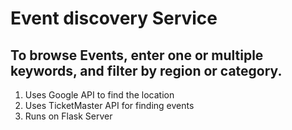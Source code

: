 # Event discovery Service
## To browse Events, enter one or multiple keywords, and filter by region or category.

1. Uses Google API to find the location
2. Uses TicketMaster API for finding events
3. Runs on Flask Server
